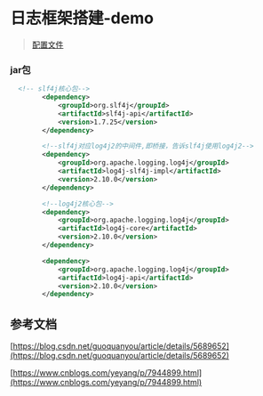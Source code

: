 # 日志框架搭建-demo


> [配置文件](https://github.com/m15201373116/logtest/blob/master/src/main/resources/log4j2.xml)

### jar包
```xml
  <!-- slf4j核心包-->
        <dependency>
            <groupId>org.slf4j</groupId>
            <artifactId>slf4j-api</artifactId>
            <version>1.7.25</version>
        </dependency>

        <!--slf4j对应log4j2的中间件,即桥接，告诉slf4j使用log4j2-->
        <dependency>
            <groupId>org.apache.logging.log4j</groupId>
            <artifactId>log4j-slf4j-impl</artifactId>
            <version>2.10.0</version>
        </dependency>

        <!--log4j2核心包-->
        <dependency>
            <groupId>org.apache.logging.log4j</groupId>
            <artifactId>log4j-core</artifactId>
            <version>2.10.0</version>
        </dependency>

        <dependency>
            <groupId>org.apache.logging.log4j</groupId>
            <artifactId>log4j-api</artifactId>
            <version>2.10.0</version>
        </dependency>
```


## 参考文档

[https://blog.csdn.net/guoquanyou/article/details/5689652](https://blog.csdn.net/guoquanyou/article/details/5689652)

[https://www.cnblogs.com/yeyang/p/7944899.html](https://www.cnblogs.com/yeyang/p/7944899.html)







